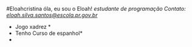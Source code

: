 #Eloahcristina
óla, eu sou o Eloah!
*estudante de programação*
*Contato: eloah.silva.santos@escola.pr.gov.br*
* Jogo xadrez *
* Tenho Curso de espanhol*
* 
